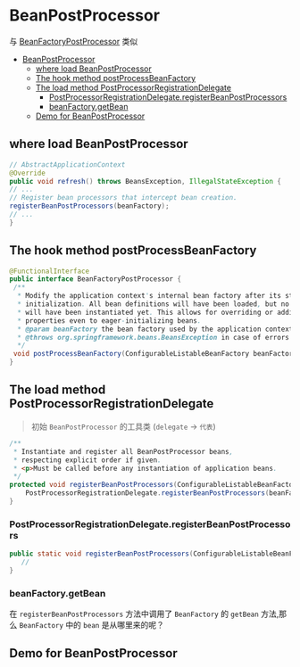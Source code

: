 # BeanPostProcessor

与 [BeanFactoryPostProcessor](./spring-bean-factory-post-processor.md) 类似

- [BeanPostProcessor](#beanpostprocessor)
  - [where load BeanPostProcessor](#where-load-beanpostprocessor)
  - [The hook method postProcessBeanFactory](#the-hook-method-postprocessbeanfactory)
  - [The load method PostProcessorRegistrationDelegate](#the-load-method-postprocessorregistrationdelegate)
    - [PostProcessorRegistrationDelegate.registerBeanPostProcessors](#postprocessorregistrationdelegateregisterbeanpostprocessors)
    - [beanFactory.getBean](#beanfactorygetbean)
  - [Demo for BeanPostProcessor](#demo-for-beanpostprocessor)

## where load BeanPostProcessor

```java
// AbstractApplicationContext
@Override
public void refresh() throws BeansException, IllegalStateException {
// ...
// Register bean processors that intercept bean creation.
registerBeanPostProcessors(beanFactory);
// ...
}
```

## The hook method postProcessBeanFactory

```java
@FunctionalInterface
public interface BeanFactoryPostProcessor {
 /**
  * Modify the application context's internal bean factory after its standard
  * initialization. All bean definitions will have been loaded, but no beans
  * will have been instantiated yet. This allows for overriding or adding
  * properties even to eager-initializing beans.
  * @param beanFactory the bean factory used by the application context
  * @throws org.springframework.beans.BeansException in case of errors
  */
 void postProcessBeanFactory(ConfigurableListableBeanFactory beanFactory) throws BeansException;
}
```

## The load method PostProcessorRegistrationDelegate

> 初始 `BeanPostProcessor` 的工具类 (`delegate` -> `代表`)

```java
/**
 * Instantiate and register all BeanPostProcessor beans,
 * respecting explicit order if given.
 * <p>Must be called before any instantiation of application beans.
 */
protected void registerBeanPostProcessors(ConfigurableListableBeanFactory beanFactory) {
    PostProcessorRegistrationDelegate.registerBeanPostProcessors(beanFactory, this);
}
```

### PostProcessorRegistrationDelegate.registerBeanPostProcessors

```java
public static void registerBeanPostProcessors(ConfigurableListableBeanFactory beanFactory, AbstractApplicationContext applicationContext) {
   //
}
```

### beanFactory.getBean

在 `registerBeanPostProcessors` 方法中调用了 `BeanFactory` 的 `getBean` 方法,那么 `BeanFactory` 中的 `bean` 是从哪里来的呢？

## Demo for BeanPostProcessor
